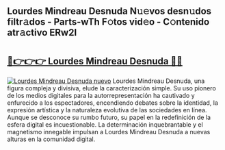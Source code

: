 ## Lourdes Mindreau Desnuda N𝚞𝚎vos desn𝚞dos filtr𝚊dos - Parts-wTh F𝚘tos vid𝚎o - C𝚘ntenido atr𝚊ctivo ERw2I

# <h2><a href="http://mb6ov6a.tromn.icu/?c=Lourdes+Mindreau+Desnuda">🔗👉👉👉 Lourdes Mindreau Desnuda 🔗🔗</a></h2>

[![Lourdes Mindreau Desnuda nuevo](https://i.imgur.com/pEAQMta.gif)](http://mb6ov6a.tromn.icu/?c=Lourdes+Mindreau+Desnuda)
Lourdes Mindreau Desnuda, una figura compleja y divisiva, elude la caracterización simple. Su uso pionero de los medios digitales para la autorrepresentación ha cautivado y enfurecido a los espectadores, encendiendo debates sobre la identidad, la expresión artística y la naturaleza evolutiva de las sociedades en línea. Aunque se desconoce su rumbo futuro, su papel en la redefinición de la esfera digital es incuestionable. La determinación inquebrantable y el magnetismo innegable impulsan a Lourdes Mindreau Desnuda a nuevas alturas en la comunidad digital.
